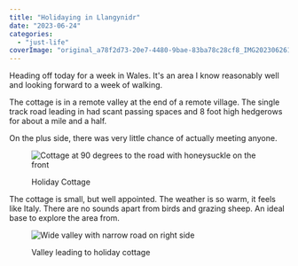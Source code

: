 ```yaml
---
title: "Holidaying in Llangynidr"
date: "2023-06-24"
categories: 
  - "just-life"
coverImage: "original_a78f2d73-20e7-4480-9bae-83ba78c28cf8_IMG20230626114012.webp"
---
```


Heading off today for a week in Wales. It's an area I know reasonably well and looking forward to a week of walking.

The cottage is in a remote valley at the end of a remote village. The single track road leading in had scant passing spaces and 8 foot high hedgerows for about a mile and a half.

On the plus side, there was very little chance of actually meeting anyone.

<figure>

![Cottage at 90 degrees to the road with honeysuckle on the front](images/IMG20230624164952-1024x768.webp)

<figcaption>

Holiday Cottage

</figcaption>

</figure>

The cottage is small, but well appointed. The weather is so warm, it feels like Italy. There are no sounds apart from birds and grazing sheep. An ideal base to explore the area from.

<figure>

![Wide valley with narrow road on right side](images/IMG20230626113427-1024x328.webp)

<figcaption>

Valley leading to holiday cottage

</figcaption>

</figure>
